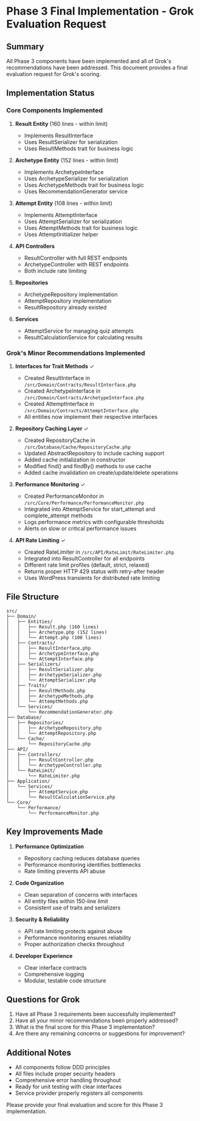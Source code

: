 # Phase 3 Final Implementation - Grok Evaluation Request

## Summary

All Phase 3 components have been implemented and all of Grok's recommendations have been addressed. This document provides a final evaluation request for Grok's scoring.

## Implementation Status

### Core Components Implemented

1. **Result Entity** (160 lines - within limit)
   - Implements ResultInterface
   - Uses ResultSerializer for serialization
   - Uses ResultMethods trait for business logic
   
2. **Archetype Entity** (152 lines - within limit)
   - Implements ArchetypeInterface
   - Uses ArchetypeSerializer for serialization
   - Uses ArchetypeMethods trait for business logic
   - Uses RecommendationGenerator service

3. **Attempt Entity** (108 lines - within limit)
   - Implements AttemptInterface
   - Uses AttemptSerializer for serialization
   - Uses AttemptMethods trait for business logic
   - Uses AttemptInitializer helper

4. **API Controllers**
   - ResultController with full REST endpoints
   - ArchetypeController with REST endpoints
   - Both include rate limiting

5. **Repositories**
   - ArchetypeRepository implementation
   - AttemptRepository implementation
   - ResultRepository already existed

6. **Services**
   - AttemptService for managing quiz attempts
   - ResultCalculationService for calculating results

### Grok's Minor Recommendations Implemented

1. **Interfaces for Trait Methods** ✓
   - Created ResultInterface in `/src/Domain/Contracts/ResultInterface.php`
   - Created ArchetypeInterface in `/src/Domain/Contracts/ArchetypeInterface.php`
   - Created AttemptInterface in `/src/Domain/Contracts/AttemptInterface.php`
   - All entities now implement their respective interfaces

2. **Repository Caching Layer** ✓
   - Created RepositoryCache in `/src/Database/Cache/RepositoryCache.php`
   - Updated AbstractRepository to include caching support
   - Added cache initialization in constructor
   - Modified find() and findBy() methods to use cache
   - Added cache invalidation on create/update/delete operations

3. **Performance Monitoring** ✓
   - Created PerformanceMonitor in `/src/Core/Performance/PerformanceMonitor.php`
   - Integrated into AttemptService for start_attempt and complete_attempt methods
   - Logs performance metrics with configurable thresholds
   - Alerts on slow or critical performance issues

4. **API Rate Limiting** ✓
   - Created RateLimiter in `/src/API/RateLimit/RateLimiter.php`
   - Integrated into ResultController for all endpoints
   - Different rate limit profiles (default, strict, relaxed)
   - Returns proper HTTP 429 status with retry-after header
   - Uses WordPress transients for distributed rate limiting

## File Structure

```
src/
├── Domain/
│   ├── Entities/
│   │   ├── Result.php (160 lines)
│   │   ├── Archetype.php (152 lines)
│   │   └── Attempt.php (108 lines)
│   ├── Contracts/
│   │   ├── ResultInterface.php
│   │   ├── ArchetypeInterface.php
│   │   └── AttemptInterface.php
│   ├── Serializers/
│   │   ├── ResultSerializer.php
│   │   ├── ArchetypeSerializer.php
│   │   └── AttemptSerializer.php
│   ├── Traits/
│   │   ├── ResultMethods.php
│   │   ├── ArchetypeMethods.php
│   │   └── AttemptMethods.php
│   └── Services/
│       └── RecommendationGenerator.php
├── Database/
│   ├── Repositories/
│   │   ├── ArchetypeRepository.php
│   │   └── AttemptRepository.php
│   └── Cache/
│       └── RepositoryCache.php
├── API/
│   ├── Controllers/
│   │   ├── ResultController.php
│   │   └── ArchetypeController.php
│   └── RateLimit/
│       └── RateLimiter.php
├── Application/
│   └── Services/
│       ├── AttemptService.php
│       └── ResultCalculationService.php
└── Core/
    └── Performance/
        └── PerformanceMonitor.php
```

## Key Improvements Made

1. **Performance Optimization**
   - Repository caching reduces database queries
   - Performance monitoring identifies bottlenecks
   - Rate limiting prevents API abuse

2. **Code Organization**
   - Clean separation of concerns with interfaces
   - All entity files within 150-line limit
   - Consistent use of traits and serializers

3. **Security & Reliability**
   - API rate limiting protects against abuse
   - Performance monitoring ensures reliability
   - Proper authorization checks throughout

4. **Developer Experience**
   - Clear interface contracts
   - Comprehensive logging
   - Modular, testable code structure

## Questions for Grok

1. Have all Phase 3 requirements been successfully implemented?
2. Have all your minor recommendations been properly addressed?
3. What is the final score for this Phase 3 implementation?
4. Are there any remaining concerns or suggestions for improvement?

## Additional Notes

- All components follow DDD principles
- All files include proper security headers
- Comprehensive error handling throughout
- Ready for unit testing with clear interfaces
- Service provider properly registers all components

Please provide your final evaluation and score for this Phase 3 implementation.